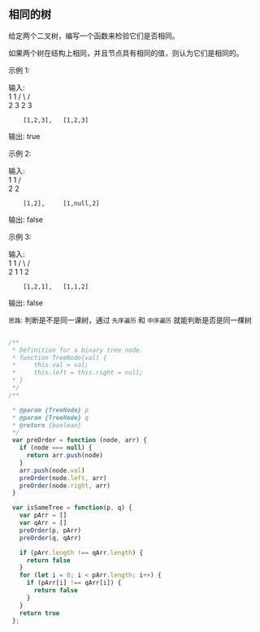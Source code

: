 ## 相同的树

给定两个二叉树，编写一个函数来检验它们是否相同。

如果两个树在结构上相同，并且节点具有相同的值，则认为它们是相同的。

示例 1:

输入:  
           1         1
          / \       / \
         2   3     2   3

        [1,2,3],   [1,2,3]

输出: true

示例 2:

输入:      
           1         1
          /           \
         2             2

        [1,2],     [1,null,2]

输出: false

示例 3:

输入:      
           1         1
          / \       / \
         2   1     1   2

        [1,2,1],   [1,1,2]

输出: false


`思路`:  判断是不是同一课树，通过 `先序遍历` 和 `中序遍历` 就能判断是否是同一棵树

```javascript

/**
 * Definition for a binary tree node.
 * function TreeNode(val) {
 *     this.val = val;
 *     this.left = this.right = null;
 * }
 */
/**

 * @param {TreeNode} p
 * @param {TreeNode} q
 * @return {boolean}
 */
 var preOrder = function (node, arr) {
   if (node === null) {
     return arr.push(node)
   } 
   arr.push(node.val)
   preOrder(node.left, arr)
   preOrder(node.right, arr)
 }

 var isSameTree = function(p, q) {
   var pArr = []
   var qArr = []
   preOrder(p, pArr)
   preOrder(q, qArr)

   if (pArr.length !== qArr.length) {
     return false
   }
   for (let i = 0; i < pArr.length; i++) {
     if (pArr[i] !== qArr[i]) {
       return false
     }
   }
   return true
 };
 
```

